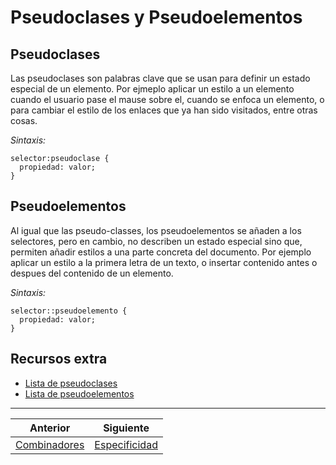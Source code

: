 # Pseudoclases y Pseudoelementos 

## Pseudoclases
Las pseudoclases son palabras clave que se usan para definir un estado especial de un elemento. Por ejmeplo aplicar un estilo a un elemento cuando el usuario pase el mause sobre el, cuando se enfoca un elemento, o para cambiar el estilo de los enlaces que ya han sido visitados, entre otras cosas.

_Sintaxis:_
```
selector:pseudoclase {
  propiedad: valor;
}
```

## Pseudoelementos
Al igual que las pseudo-classes, los pseudoelementos se añaden a los selectores, pero en cambio, no describen un estado especial sino que, permiten añadir estilos a una parte concreta del documento. Por ejemplo aplicar un estilo a la primera letra de un texto, o insertar contenido antes o despues del contenido de un elemento.

_Sintaxis:_
```
selector::pseudoelemento {
  propiedad: valor;
}
```

## Recursos extra
* [Lista de pseudoclases](https://www.w3schools.com/css/css_pseudo_classes.asp)
* [Lista de pseudoelementos](https://www.w3schools.com/css/css_pseudo_elements.asp)

***
| Anterior                   | Siguiente                     |
|----------------------------|-------------------------------|
| [Combinadores](/combinadores/) | [Especificidad](/especificidad/)|